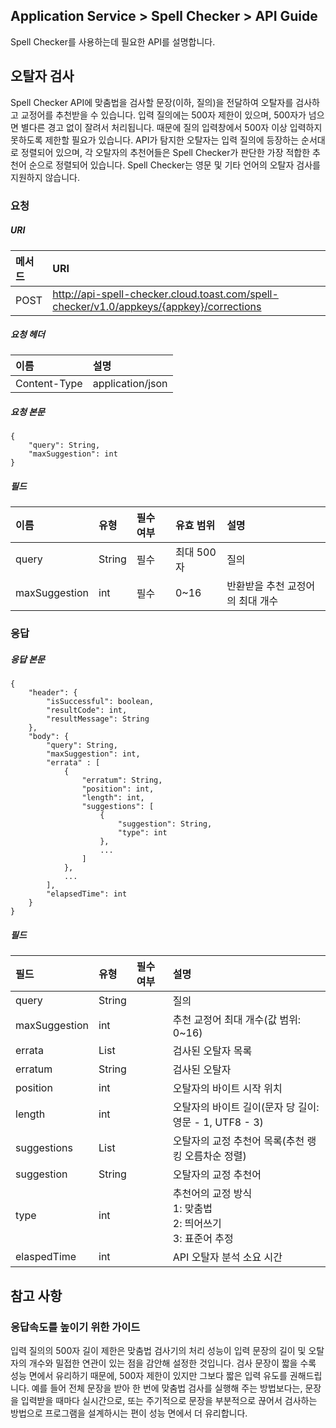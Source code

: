 ## Application Service > Spell Checker > API Guide

Spell Checker를 사용하는데 필요한 API를 설명합니다.

## 오탈자 검사

Spell Checker API에 맞춤법을 검사할 문장(이하, 질의)을 전달하여 오탈자를 검사하고 교정어를 추천받을 수 있습니다. 입력 질의에는 500자 제한이 있으며, 500자가 넘으면 별다른 경고 없이 잘려서 처리됩니다. 때문에 질의 입력창에서 500자 이상 입력하지 못하도록 제한할 필요가 있습니다. API가 탐지한 오탈자는 입력 질의에 등장하는 순서대로 정렬되어 있으며, 각 오탈자의 추천어들은 Spell Checker가 판단한 가장 적합한 추천어 순으로 정렬되어 있습니다. Spell Checker는 영문 및 기타 언어의 오탈자 검사를 지원하지 않습니다.

### 요청

##### URI
| 메서드 | URI |
|:---|:---|
| POST | http://api-spell-checker.cloud.toast.com/spell-checker/v1.0/appkeys/{appkey}/corrections |

##### 요청 헤더
| 이름 | 설명 |
|:---|:---|
| Content-Type | application/json |

##### 요청 본문
```
{
    "query": String,
    "maxSuggestion": int
}
```

##### 필드
| 이름 | 유형 | 필수 여부 | 유효 범위 | 설명 |
|:---|:---|:---|:---|:---|
| query | String | 필수 | 최대 500자 | 질의 |
| maxSuggestion | int | 필수 | 0~16 | 반환받을 추천 교정어의 최대 개수 |

### 응답

##### 응답 본문
```
{
    "header": {
        "isSuccessful": boolean,
        "resultCode": int,
        "resultMessage": String
    },
    "body": {
        "query": String,
        "maxSuggestion": int,
        "errata" : [
            {
                "erratum": String,
                "position": int,
                "length": int,
                "suggestions": [
                    {
                        "suggestion": String,
                        "type": int
                    },
                    ...
                ]
            },
            ...
        ],
        "elapsedTime": int
    }
}
```

##### 필드
| 필드 | 유형 | 필수 여부 | 설명 |
|:---|:---|:---|:---|
| query | String | | 질의 |
| maxSuggestion | int |  | 추천 교정어 최대 개수(값 범위: 0~16) |
| errata | List | | 검사된 오탈자 목록 |
| erratum | String | | 검사된 오탈자 |
| position | int | |  오탈자의 바이트 시작 위치 |
| length | int | | 오탈자의 바이트 길이(문자 당 길이: 영문 - 1, UTF8 - 3) |
| suggestions | List | | 오탈자의 교정 추천어 목록(추천 랭킹 오름차순 정렬) |
| suggestion | String | | 오탈자의 교정 추천어 |
| type | int | | 추천어의 교정 방식<br>1: 맞춤법<br>2: 띄어쓰기<br>3: 표준어 추정 |
| elaspedTime | int | | API 오탈자 분석 소요 시간 |


## 참고 사항

### 응답속도를 높이기 위한 가이드

입력 질의의 500자 길이 제한은 맞춤법 검사기의 처리 성능이 입력 문장의 길이 및 오탈자의 개수와 밀접한 연관이 있는 점을 감안해 설정한 것입니다. 검사 문장이 짧을 수록 성능 면에서 유리하기 때문에, 500자 제한이 있지만 그보다 짧은 입력 유도를 권해드립니다. 예를 들어 전체 문장을 받아 한 번에 맞춤법 검사를 실행해 주는 방법보다는, 문장을 입력받을 때마다 실시간으로, 또는 주기적으로 문장을 부분적으로 끊어서 검사하는 방법으로 프로그램을 설계하시는 편이 성능 면에서 더 유리합니다.